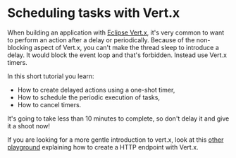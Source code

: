 # Scheduling tasks with Vert.x

When building an application with [Eclipse Vert.x](http://vertx.io), it's very common to want to perform an action 
after a delay or periodically. Because of the non-blocking aspect of Vert.x, you can't make the thread sleep to 
introduce a delay. It would block the event loop and that's forbidden. Instead use Vert.x timers.   

In this short tutorial you learn:

* How to create delayed actions using a one-shot timer,
* How to schedule the periodic execution of tasks,
* How to cancel timers.

It's going to take less than 10 minutes to complete, so don't delay it and give it a shoot now!

If you are looking for a more gentle introduction to vert.x, look at this 
[other playground](https://tech.io/playgrounds/1342/building-a-http-endpoint-with-eclipse-vert-x) explaining how to 
create a HTTP endpoint with Vert.x.
